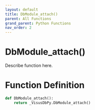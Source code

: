 ```yaml
---
layout: default
title: DbModule_attach()
parent: All Functions
grand_parent: Python Functions
nav_order: 2
---
```


# DbModule_attach()

Describe function here.

# Function Definition

```python
def DbModule_attach():
    return _VisusDbPy.DbModule_attach()
```
